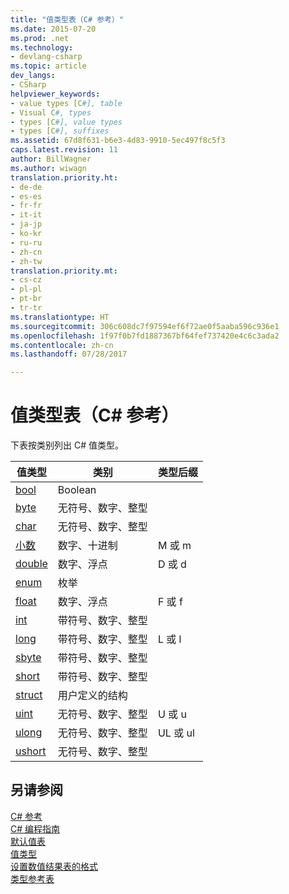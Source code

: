 ```yaml
---
title: "值类型表（C# 参考）"
ms.date: 2015-07-20
ms.prod: .net
ms.technology:
- devlang-csharp
ms.topic: article
dev_langs:
- CSharp
helpviewer_keywords:
- value types [C#], table
- Visual C#, types
- types [C#], value types
- types [C#], suffixes
ms.assetid: 67d8f631-b6e3-4d83-9910-5ec497f8c5f3
caps.latest.revision: 11
author: BillWagner
ms.author: wiwagn
translation.priority.ht:
- de-de
- es-es
- fr-fr
- it-it
- ja-jp
- ko-kr
- ru-ru
- zh-cn
- zh-tw
translation.priority.mt:
- cs-cz
- pl-pl
- pt-br
- tr-tr
ms.translationtype: HT
ms.sourcegitcommit: 306c608dc7f97594ef6f72ae0f5aaba596c936e1
ms.openlocfilehash: 1f97f0b7fd1887367bf64fef737420e4c6c3ada2
ms.contentlocale: zh-cn
ms.lasthandoff: 07/28/2017

---
```

# <a name="value-types-table-c-reference"></a>值类型表（C# 参考）
下表按类别列出 C# 值类型。  
  
|值类型|类别|类型后缀|  
|----------------|--------------|-----------------|  
|[bool](../../../csharp/language-reference/keywords/bool.md)|Boolean||  
|[byte](../../../csharp/language-reference/keywords/byte.md)|无符号、数字、整型||  
|[char](../../../csharp/language-reference/keywords/char.md)|无符号、数字、整型||  
|[小数](../../../csharp/language-reference/keywords/decimal.md)|数字、十进制|M 或 m|  
|[double](../../../csharp/language-reference/keywords/double.md)|数字、浮点|D 或 d|  
|[enum](../../../csharp/language-reference/keywords/enum.md)|枚举||  
|[float](../../../csharp/language-reference/keywords/float.md)|数字、浮点|F 或 f|  
|[int](../../../csharp/language-reference/keywords/int.md)|带符号、数字、整型||  
|[long](../../../csharp/language-reference/keywords/long.md)|带符号、数字、整型|L 或 l|  
|[sbyte](../../../csharp/language-reference/keywords/sbyte.md)|带符号、数字、整型||  
|[short](../../../csharp/language-reference/keywords/short.md)|带符号、数字、整型||  
|[struct](../../../csharp/language-reference/keywords/struct.md)|用户定义的结构||  
|[uint](../../../csharp/language-reference/keywords/uint.md)|无符号、数字、整型|U 或 u|  
|[ulong](../../../csharp/language-reference/keywords/ulong.md)|无符号、数字、整型|UL 或 ul|  
|[ushort](../../../csharp/language-reference/keywords/ushort.md)|无符号、数字、整型||  
  
## <a name="see-also"></a>另请参阅  
 [C# 参考](../../../csharp/language-reference/index.md)   
 [C# 编程指南](../../../csharp/programming-guide/index.md)   
 [默认值表](../../../csharp/language-reference/keywords/default-values-table.md)   
 [值类型](../../../csharp/language-reference/keywords/value-types.md)   
 [设置数值结果表的格式](../../../csharp/language-reference/keywords/formatting-numeric-results-table.md)   
 [类型参考表](../../../csharp/language-reference/keywords/reference-tables-for-types.md)

